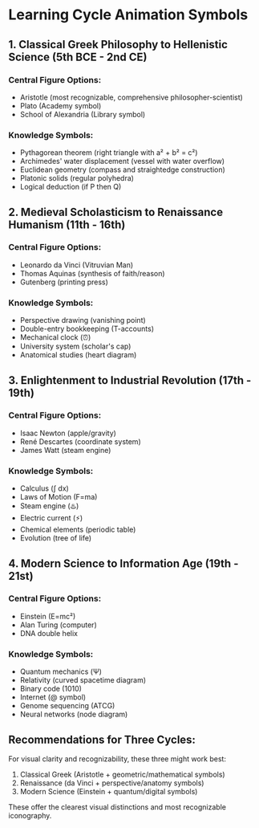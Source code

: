 # Learning Cycle Animation Symbols

## 1. Classical Greek Philosophy to Hellenistic Science (5th BCE - 2nd CE)
### Central Figure Options:
- Aristotle (most recognizable, comprehensive philosopher-scientist)
- Plato (Academy symbol)
- School of Alexandria (Library symbol)

### Knowledge Symbols:
- Pythagorean theorem (right triangle with a² + b² = c²)
- Archimedes' water displacement (vessel with water overflow)
- Euclidean geometry (compass and straightedge construction)
- Platonic solids (regular polyhedra)
- Logical deduction (if P then Q)

## 2. Medieval Scholasticism to Renaissance Humanism (11th - 16th)
### Central Figure Options:
- Leonardo da Vinci (Vitruvian Man)
- Thomas Aquinas (synthesis of faith/reason)
- Gutenberg (printing press)

### Knowledge Symbols:
- Perspective drawing (vanishing point)
- Double-entry bookkeeping (T-accounts)
- Mechanical clock (⏰)
- University system (scholar's cap)
- Anatomical studies (heart diagram)

## 3. Enlightenment to Industrial Revolution (17th - 19th)
### Central Figure Options:
- Isaac Newton (apple/gravity)
- René Descartes (coordinate system)
- James Watt (steam engine)

### Knowledge Symbols:
- Calculus (∫ dx)
- Laws of Motion (F=ma)
- Steam engine (♨️)
- Electric current (⚡)
- Chemical elements (periodic table)
- Evolution (tree of life)

## 4. Modern Science to Information Age (19th - 21st)
### Central Figure Options:
- Einstein (E=mc²)
- Alan Turing (computer)
- DNA double helix

### Knowledge Symbols:
- Quantum mechanics (Ψ)
- Relativity (curved spacetime diagram)
- Binary code (1010)
- Internet (@ symbol)
- Genome sequencing (ATCG)
- Neural networks (node diagram)

## Recommendations for Three Cycles:
For visual clarity and recognizability, these three might work best:

1. Classical Greek (Aristotle + geometric/mathematical symbols)
2. Renaissance (da Vinci + perspective/anatomy symbols)
3. Modern Science (Einstein + quantum/digital symbols)

These offer the clearest visual distinctions and most recognizable iconography.

